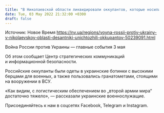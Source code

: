 ```yaml
---
title: "В Николаевской области ликвидировали оккупантов, которые носили украинские берцы и оружие"
date: Tue, 03 May 2022 21:32:00 +0300
draft: false
---
```

Источник: Новое Время https://nv.ua/regions/voyna-rossii-protiv-ukrainy-v-nikolaevskoy-oblasti-desantniki-unichtozhili-okkupantov-50239091.html


Война России против Украины — главные события 3 мая

 Об этом сообщает Центр стратегических коммуникаций и информационной безопасности.

Российские оккупанты были одеты в украинские ботинки с высокими берцами для военных, а также пользовались гранатометами, стоящими на вооружении в ВСУ.

«Как видим, с логистическим обеспечением во „второй армии мира“ достаточно тяжело», — рассказали украинские военнослужащие.

Присоединяйтесь к нам в соцсетях Facebook, Telegram и Instagram.
